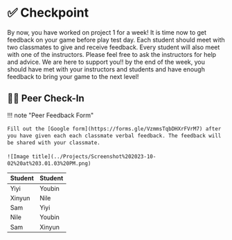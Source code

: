 # ✅ Checkpoint

By now, you have worked on project 1 for a week! It is time now to get feedback on your game before play test day. Each student should meet with two classmates to give and receive feedback. Every student will also meet with one of the instructors. Please feel free to ask the instructors for help and advice. We are here to support you!! by the end of the week, you should have met with your instructors and students and have enough feedback to bring your game to the next level! 

## 🙋‍♀️ Peer Check-In

!!! note "Peer Feedback Form"

    Fill out the [Google form](https://forms.gle/VzmmsTqbDHXrFVrM7) after you have given each each classmate verbal feedback. The feedback will be shared with your classmate.

    ![Image title](../Projects/Screenshot%202023-10-02%20at%203.01.03%20PM.png)
    
| Student | Student |
| :--------- | :--------- |
| Yiyi | Youbin |
| Xinyun | Nile |
| Sam | Yiyi |
| Nile | Youbin |
| Sam | Xinyun |